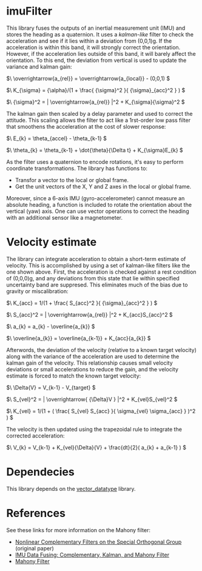 # imuFilter
This library fuses the outputs of an inertial measurement unit (IMU) and stores the heading as a quaternion. It uses a _kalman-like_ filter to check the acceleration and see if it lies within a deviation from (0,0,1)g. If the acceleration is within this band, it will strongly correct the orientation. However, if the acceleration lies outside of this band, it will barely affect the orientation. To this end, the deviation from vertical is used to update the variance and kalman gain: 

$\ \overrightarrow{a_{rel}} = \overrightarrow{a_{local}} - (0,0,1) $

$\ K_{\sigma} = {\alpha}/(1 + \frac{ {\sigma}^2 }{ {\sigma}_{acc}^2 } ) $

$\ {\sigma}^2 = | \overrightarrow{a_{rel}} |^2 + K_{\sigma}{\sigma}^2 $ 

The kalman gain then scaled by a delay parameter and used to correct the attitude. This scaling allows the filter to act like a 1rst-order low pass filter that smoothens the acceleration at the cost of slower response: 

$\ E_{k} = \theta_{accel} - \theta_{k-1} $

$\ \theta_{k} = \theta_{k-1} + \dot{\theta}{\Delta t} + K_{\sigma}E_{k} $

As the filter uses a quaternion to encode rotations, it's easy to perform coordinate transformations. The library has functions to:
- Transfor a vector to the local or global frame.
- Get the unit vectors of the X, Y and Z axes in the local or global frame.

Moreover, since a 6-axis IMU (gyro-accelerometer) cannot measure an absolute heading, a function is included to rotate the orientation about the vertical (yaw) axis. One can use vector operations to correct the heading with an additional sensor like a magnetometer.

# Velocity estimate
The library can integrate acceleration to obtain a short-term estimate of velocity. This is accomplished by using a set of kalman-like filters like the one shown above. First, the acceleration is checked against a rest condition of (0,0,0)g, and any deviations from this state that lie within specified uncertainty band are suppresed. This eliminates much of the bias due to gravity or miscalibration:

$\ K_{acc} = 1/(1 + \frac{ S_{acc}^2 }{ {\sigma}_{acc}^2 } ) $

$\ S_{acc}^2 = | \overrightarrow{a_{rel}} |^2 + K_{acc}S_{acc}^2 $ 

$\ a_{k} = a_{k} - \overline{a_{k}} $

$\ \overline{a_{k}} = \overline{a_{k-1}} + K_{acc}{a_{k}} $

Afterwords, the deviation of the velocity (relative to a known target velocity) along with the variance of the acceleration are used to determine the kalman gain of the velocity. This relationship causes small velocity deviations or small accelerations to reduce the gain, and the velocity estimate is forced to match the known target velocity:  

$\ \Delta{V} = V_{k-1} - V_{target} $

$\ S_{vel}^2 = | \overrightarrow{ {\Delta}V } |^2 + K_{vel}S_{vel}^2 $ 

$\ K_{vel} = 1/(1 + ( \frac{ S_{vel} S_{acc} }{ \sigma_{vel} \sigma_{acc} } )^2 ) $

The velocity is then updated using the trapezoidal rule to integrate the corrected acceleration:

$\ V_{k} = V_{k-1} + K_{vel}{\Delta}{V} + \frac{dt}{2}( a_{k} + a_{k-1} ) $

# Dependecies
This library depends on the [vector_datatype](https://github.com/RCmags/vector_datatype) library.

# References
See these links for more information on the Mahony filter:
- [Nonlinear Complementary Filters on the Special
Orthogonal Group](https://hal.archives-ouvertes.fr/hal-00488376/document) (original paper)
- [IMU Data Fusing: Complementary, Kalman, and Mahony Filter](http://www.olliw.eu/2013/imu-data-fusing/#chapter23)
- [Mahony Filter](https://nitinjsanket.github.io/tutorials/attitudeest/mahony)
